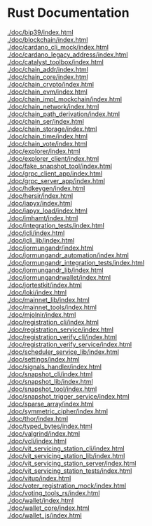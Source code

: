 # Rust Documentation

<a href="./doc/bip39/index.html">./doc/bip39/index.html</a><br>
<a href="./doc/blockchain/index.html">./doc/blockchain/index.html</a><br>
<a href="./doc/cardano_cli_mock/index.html">./doc/cardano_cli_mock/index.html</a><br>
<a href="./doc/cardano_legacy_address/index.html">./doc/cardano_legacy_address/index.html</a><br>
<a href="./doc/catalyst_toolbox/index.html">./doc/catalyst_toolbox/index.html</a><br>
<a href="./doc/chain_addr/index.html">./doc/chain_addr/index.html</a><br>
<a href="./doc/chain_core/index.html">./doc/chain_core/index.html</a><br>
<a href="./doc/chain_crypto/index.html">./doc/chain_crypto/index.html</a><br>
<a href="./doc/chain_evm/index.html">./doc/chain_evm/index.html</a><br>
<a href="./doc/chain_impl_mockchain/index.html">./doc/chain_impl_mockchain/index.html</a><br>
<a href="./doc/chain_network/index.html">./doc/chain_network/index.html</a><br>
<a href="./doc/chain_path_derivation/index.html">./doc/chain_path_derivation/index.html</a><br>
<a href="./doc/chain_ser/index.html">./doc/chain_ser/index.html</a><br>
<a href="./doc/chain_storage/index.html">./doc/chain_storage/index.html</a><br>
<a href="./doc/chain_time/index.html">./doc/chain_time/index.html</a><br>
<a href="./doc/chain_vote/index.html">./doc/chain_vote/index.html</a><br>
<a href="./doc/explorer/index.html">./doc/explorer/index.html</a><br>
<a href="./doc/explorer_client/index.html">./doc/explorer_client/index.html</a><br>
<a href="./doc/fake_snapshot_tool/index.html">./doc/fake_snapshot_tool/index.html</a><br>
<a href="./doc/grpc_client_app/index.html">./doc/grpc_client_app/index.html</a><br>
<a href="./doc/grpc_server_app/index.html">./doc/grpc_server_app/index.html</a><br>
<a href="./doc/hdkeygen/index.html">./doc/hdkeygen/index.html</a><br>
<a href="./doc/hersir/index.html">./doc/hersir/index.html</a><br>
<a href="./doc/iapyx/index.html">./doc/iapyx/index.html</a><br>
<a href="./doc/iapyx_load/index.html">./doc/iapyx_load/index.html</a><br>
<a href="./doc/imhamt/index.html">./doc/imhamt/index.html</a><br>
<a href="./doc/integration_tests/index.html">./doc/integration_tests/index.html</a><br>
<a href="./doc/jcli/index.html">./doc/jcli/index.html</a><br>
<a href="./doc/jcli_lib/index.html">./doc/jcli_lib/index.html</a><br>
<a href="./doc/jormungandr/index.html">./doc/jormungandr/index.html</a><br>
<a href="./doc/jormungandr_automation/index.html">./doc/jormungandr_automation/index.html</a><br>
<a href="./doc/jormungandr_integration_tests/index.html">./doc/jormungandr_integration_tests/index.html</a><br>
<a href="./doc/jormungandr_lib/index.html">./doc/jormungandr_lib/index.html</a><br>
<a href="./doc/jormungandrwallet/index.html">./doc/jormungandrwallet/index.html</a><br>
<a href="./doc/jortestkit/index.html">./doc/jortestkit/index.html</a><br>
<a href="./doc/loki/index.html">./doc/loki/index.html</a><br>
<a href="./doc/mainnet_lib/index.html">./doc/mainnet_lib/index.html</a><br>
<a href="./doc/mainnet_tools/index.html">./doc/mainnet_tools/index.html</a><br>
<a href="./doc/mjolnir/index.html">./doc/mjolnir/index.html</a><br>
<a href="./doc/registration_cli/index.html">./doc/registration_cli/index.html</a><br>
<a href="./doc/registration_service/index.html">./doc/registration_service/index.html</a><br>
<a href="./doc/registration_verify_cli/index.html">./doc/registration_verify_cli/index.html</a><br>
<a href="./doc/registration_verify_service/index.html">./doc/registration_verify_service/index.html</a><br>
<a href="./doc/scheduler_service_lib/index.html">./doc/scheduler_service_lib/index.html</a><br>
<a href="./doc/settings/index.html">./doc/settings/index.html</a><br>
<a href="./doc/signals_handler/index.html">./doc/signals_handler/index.html</a><br>
<a href="./doc/snapshot_cli/index.html">./doc/snapshot_cli/index.html</a><br>
<a href="./doc/snapshot_lib/index.html">./doc/snapshot_lib/index.html</a><br>
<a href="./doc/snapshot_tool/index.html">./doc/snapshot_tool/index.html</a><br>
<a href="./doc/snapshot_trigger_service/index.html">./doc/snapshot_trigger_service/index.html</a><br>
<a href="./doc/sparse_array/index.html">./doc/sparse_array/index.html</a><br>
<a href="./doc/symmetric_cipher/index.html">./doc/symmetric_cipher/index.html</a><br>
<a href="./doc/thor/index.html">./doc/thor/index.html</a><br>
<a href="./doc/typed_bytes/index.html">./doc/typed_bytes/index.html</a><br>
<a href="./doc/valgrind/index.html">./doc/valgrind/index.html</a><br>
<a href="./doc/vcli/index.html">./doc/vcli/index.html</a><br>
<a href="./doc/vit_servicing_station_cli/index.html">./doc/vit_servicing_station_cli/index.html</a><br>
<a href="./doc/vit_servicing_station_lib/index.html">./doc/vit_servicing_station_lib/index.html</a><br>
<a href="./doc/vit_servicing_station_server/index.html">./doc/vit_servicing_station_server/index.html</a><br>
<a href="./doc/vit_servicing_station_tests/index.html">./doc/vit_servicing_station_tests/index.html</a><br>
<a href="./doc/vitup/index.html">./doc/vitup/index.html</a><br>
<a href="./doc/voter_registration_mock/index.html">./doc/voter_registration_mock/index.html</a><br>
<a href="./doc/voting_tools_rs/index.html">./doc/voting_tools_rs/index.html</a><br>
<a href="./doc/wallet/index.html">./doc/wallet/index.html</a><br>
<a href="./doc/wallet_core/index.html">./doc/wallet_core/index.html</a><br>
<a href="./doc/wallet_js/index.html">./doc/wallet_js/index.html</a><br>
